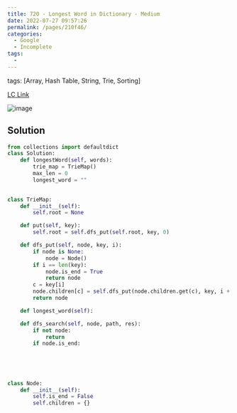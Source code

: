 ```yaml
---
title: 720 - Longest Word in Dictionary - Medium
date: 2022-07-27 09:57:26
permalink: /pages/210f46/
categories:
  - Google
  - Incomplete
tags:
  - 
---
```

tags: [Array, Hash Table, String, Trie, Sorting]


[LC Link](https://leetcode.cn/problems/longest-word-in-dictionary/)

<img alt="image" src="https://user-images.githubusercontent.com/41789327/182254744-10dbf4c7-4cf5-4ea3-aed1-003e790ba2ff.png">

## Solution

```python
from collections import defaultdict
class Solution:
	def longestWord(self, words):
		trie_map = TrieMap()
		max_len = 0
		longest_word = ""
	

class TrieMap:
	def __init__(self):
		self.root = None

	def put(self, key):
		self.root = self.dfs_put(self.root, key, 0)

	def dfs_put(self, node, key, i):
		if node is None:
			node = Node()
		if i == len(key):
			node.is_end = True
			return node
		c = key[i]
		node.children[c] = self.dfs_put(node.children.get(c), key, i + 1)
		return node

	def longest_word(self):

	def dfs_search(self, node, path, res):
		if not node:
			return
		if node.is_end:
			
		
			
		
		
class Node:
	def __init__(self):
		self.is_end = False
		self.children = {}
```